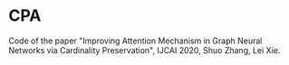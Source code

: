 # CPA
Code of the paper "Improving Attention Mechanism in Graph Neural Networks via Cardinality Preservation", IJCAI 2020, Shuo Zhang, Lei Xie.
